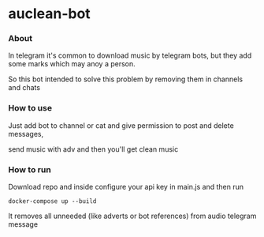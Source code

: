 # auclean-bot

### About 

In telegram it's common to download music by telegram bots, but they add some marks which may anoy a person.

So this bot intended to solve this problem by removing them in channels and chats 



### How to use


Just add bot to channel or cat and give permission to post and delete messages,

send music with adv and then you'll get clean music 


### How to run

Download repo and inside 
configure your api key in main.js and then run

`docker-compose up --build`

It removes all unneeded (like adverts or bot references) from audio telegram message
